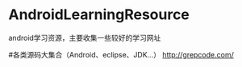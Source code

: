 # AndroidLearningResource
android学习资源，主要收集一些较好的学习网址

#各类源码大集合（Android、eclipse、JDK...）
http://grepcode.com/
